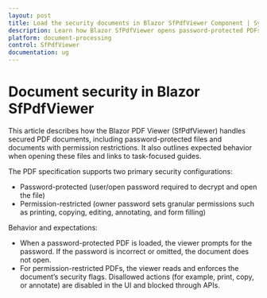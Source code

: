 ```yaml
---
layout: post
title: Load the security documents in Blazor SfPdfViewer Component | Syncfusion
description: Learn how Blazor SfPdfViewer opens password-protected PDFs and enforces owner permissions like print, copy and edit.
platform: document-processing
control: SfPdfViewer
documentation: ug
---
```


# Document security in Blazor SfPdfViewer

This article describes how the Blazor PDF Viewer (SfPdfViewer) handles secured PDF documents, including password-protected files and documents with permission restrictions. It also outlines expected behavior when opening these files and links to task-focused guides.

The PDF specification supports two primary security configurations:

- Password-protected (user/open password required to decrypt and open the file)
- Permission-restricted (owner password sets granular permissions such as printing, copying, editing, annotating, and form filling)

Behavior and expectations:
- When a password-protected PDF is loaded, the viewer prompts for the password. If the password is incorrect or omitted, the document does not open.
- For permission-restricted PDFs, the viewer reads and enforces the document’s security flags. Disallowed actions (for example, print, copy, or annotate) are disabled in the UI and blocked through APIs.
